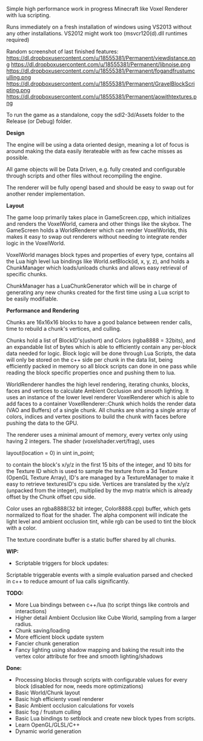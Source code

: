 Simple high performance work in progress Minecraft like Voxel Renderer with lua scripting.

Runs immediately on a fresh installation of windows using VS2013 without any other installations. VS2012 might work too (msvcr120(d).dll runtimes required)

Random screenshot of last finished features:
https://dl.dropboxusercontent.com/u/18555381/Permanent/viewdistance.png
https://dl.dropboxusercontent.com/u/18555381/Permanent/libnoise.png
https://dl.dropboxusercontent.com/u/18555381/Permanent/fogandfrustumculling.png
https://dl.dropboxusercontent.com/u/18555381/Permanent/GravelBlockScripting.png
https://dl.dropboxusercontent.com/u/18555381/Permanent/aowithtextures.png


To run the game as a standalone, copy the sdl2-3d/Assets folder to the Release (or Debug) folder.

<b> Design </b>

The engine will be using a data oriented design, meaning a lot of focus is around making the data easily iterateable with as few cache misses as possible.

All game objects will be Data Driven, e.g. fully created and configurable through scripts and other files without recompiling the engine.

The renderer will be fully opengl based and should be easy to swap out for another render implementation.

<b> Layout </b>

The game loop primarily takes place in GameScreen.cpp, which initializes and renders the VoxelWorld, camera and other things like the skybox. The GameScreen holds a WorldRenderer which can render VoxelWorlds, this makes it easy to swap out renderers without needing to integrate render logic in the VoxelWorld.

VoxelWorld manages block types and properties of every type, contains all the Lua high level lua bindings like World.setBlock(id, x, y, z), and holds a ChunkManager which loads/unloads chunks and allows easy retrieval of specific chunks.

ChunkManager has a LuaChunkGenerator which will be in charge of generating any new chunks created for the first time using a Lua script to be easily modifiable.

<b> Performance and Rendering </b>

Chunks are 16x16x16 blocks to have a good balance between render calls, time to rebuild a chunk's vertices, and culling.

Chunks hold a list of BlockID's(ushort) and Colors (rgba8888 = 32bits), and an expandable list of bytes which is able to efficiently contain any per-block data needed for logic. Block logic will be done through Lua Scripts, the data will only be stored on the c++ side per chunk in the data list, being efficiently packed in memory so all block scripts can done in one pass while reading the block specific properties once and pushing them to lua.


WorldRenderer handles the high level rendering, iterating chunks, blocks, faces and vertices to calculate Ambient Occlusion and smooth lighting. It uses an instance of the lower level renderer VoxelRenderer which is able to add faces to a container VoxelRenderer::Chunk which holds the render data (VAO and Buffers) of a single chunk. All chunks are sharing a single array of colors, indices and vertex positions to build the chunk with faces before pushing the data to the GPU.

The renderer uses a minimal amount of memory, every vertex only using having 2 integers.
The shader (voxelshader.vert/frag), uses

layout(location = 0) in uint in_point;

to contain the block's x/y/z in the first 15 bits of the integer, and 10 bits for the Texture ID which is used to sample the texture from a 3d Texture (OpenGL Texture Array), ID's are managed by a TextureManager to make it easy to retrieve texturesID's cpu side. Vertices are translated by the x/y/z (unpacked from the integer), multiplied by the mvp matrix which is already offset by the Chunk offset cpu side.

Color uses an rgba8888(32 bit integer, Color8888.cpp) buffer, which gets normalized to float for the shader. The alpha component will indicate the light level and ambient occlusion tint, while rgb can be used to tint the block with a color.

The texture coordinate buffer is a static buffer shared by all chunks.

<b> WIP: </b>
- Scriptable triggers for block updates:

Scriptable triggerable events with a simple evaluation parsed and checked in c++
to reduce amount of lua calls significantly.

<b> TODO: </b>

- More Lua bindings between c++/lua (to script things like controls and interactions)
- Higher detail Ambient Occlusion like Cube World, sampling from a larger radius.
- Chunk saving/loading
- More efficient block update system
- Fancier chunk generation
- Fancy lighting using shadow mapping and baking the result into the vertex color attribute for free and smooth lighting/shadows

<b> Done: </b>

- Processing blocks through scripts with configurable values for every block (disabled for now, needs more optimizations)
- Basic World/Chunk layout
- Basic high efficienty voxel renderer
- Basic Ambient occlusion calculations for voxels
- Basic fog / frustum culling
- Basic Lua bindings to setblock and create new block types from scripts.
- Learn OpenGL/GLSL/C++
- Dynamic world generation
